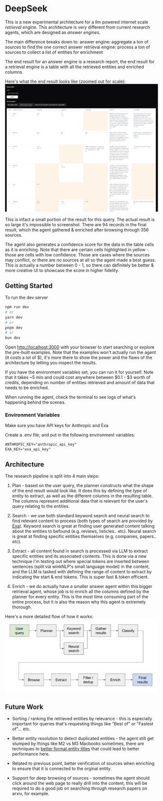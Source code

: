 # DeepSeek

This is a new experimental architecture for a llm powered internet scale _retrieval engine_. This architecture is very different from current research agents, which are designed as _answer engines_.

The main difference breaks down to:
answer engine: aggregate a ton of sources to find the one correct answer
retrieval engine: process a ton of sources to collect a list of entities for enrichment

The end result for an answer engine is a research report, the end result for a retrieval engine is a table with all the retrieved entities and enriched columns.

Here's what the end result looks like (zoomed out for scale):
![screenshot](./screenshot.png)

This is infact a small portion of the result for this query. The actual result is so large it's impossible to screenshot. There are 94 records in the final result, which the agent gathered & enriched after browsing through 356 sources.

The agent also generates a confidence score for the data in the table cells as it is enriching. Note that there are certain cells highlighted in yellow - those are cells with low confidence. Those are cases where the sources may conflict, or there are no sources at all so the agent made a best guess. This is actually a number between 0 - 1, so there can definitely be better & more creative UI to showcase the score in higher fidelity.

## Getting Started

To run the dev server

```bash
npm run dev
# or
yarn dev
# or
pnpm dev
# or
bun dev
```

Open [http://localhost:3000](http://localhost:3000) with your browser to start searching or explore the pre-built examples. Note that the examples won't actually run the agent (it costs a lot of $), it's more there to show the power and the flaws of the architecture by letting you inspect the results.

If you have the environment variables set, you can run it for yourself. Note that it takes ~5 min and could cost anywhere between $0.1 - $3 worth of credits, depending on number of entities retrieved and amount of data that needs to be enriched.

When running the agent, check the terminal to see logs of what's happening behind the scenes.

### Environment Variables

Make sure you have API keys for Anthropic and Exa

Create a .env file, and put in the following environment variables:

```
ANTHROPIC_KEY="anthropic_api_key"
EXA_KEY="exa_api_key"
```

## Architecture

The research pipeline is split into 4 main steps:

1. Plan - based on the user query, the planner constructs what the shape of the end result would look like. It does this by defining the type of entity to extract, as well as the different columns in the resulting table. The columns represent additional data that is relevant for the user's query relating to the entities.

2. Search - we use both standard keyword search and neural search to find relevant content to process (both types of search are provided by [Exa](https://exa.ai)). Keyword search is great at finding user generated content talking about the entities to befound (e.g. reviews, listicles.. etc). Neural search is great at finding specific entities themselves (e.g. companies, papers.. etc).

3. Extract - all content found in search is processed via LLM to extract specific entities and its associated contents. This is done via a new technique I'm testing out where special tokens are inserted between sentences (split via winkNLP's small language model) in the content, and the LLM is tasked with defining the range of content to extract by indicating the start & end tokens. This is super fast & token efficient.

4. Enrich - we do actually have a smaller answer agent within this bigger retrieval agent, whose job is to enrich all the columns defined by the planner for every entity. This is the most time consuming part of the entire process, but it is also the reason why this agent is extremely thorough.

Here's a more detailed flow of how it works:
![flow](./flow.png)

## Future Work

- Sorting / ranking the retrieved entities by relevance - this is especially important for queries that's requesting things like "Best of" or "Fastest of"... etc.

- Better entity resolution to detect duplicated entities - the agent still get stumped by things like M2 vs M3 Macbooks sometimes, there are techniques to [better format entity titles](https://eugeneyan.com/writing/product-categorization-api-part-2-data-preparation/) that could lead to better performance here.

- Related to previous point, better verification of sources when enriching to ensure that it is connected to the orginal entity.

- Support for deep browsing of sources - sometimes the agent should click around the web page to really drill into the content, this will be required to do a good job on searching through research papers on arxiv, for example.
